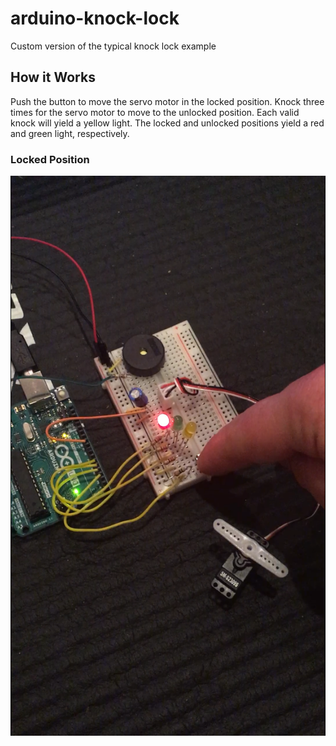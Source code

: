 # arduino-knock-lock

Custom version of the typical knock lock example


## How it Works

Push the button to move the servo motor in the locked position. Knock three times for the servo motor to move to the unlocked position. Each valid knock will yield a yellow light. The locked and unlocked positions yield a red and green light, respectively.



### Locked Position
![Alt text](locked_position.PNG)

